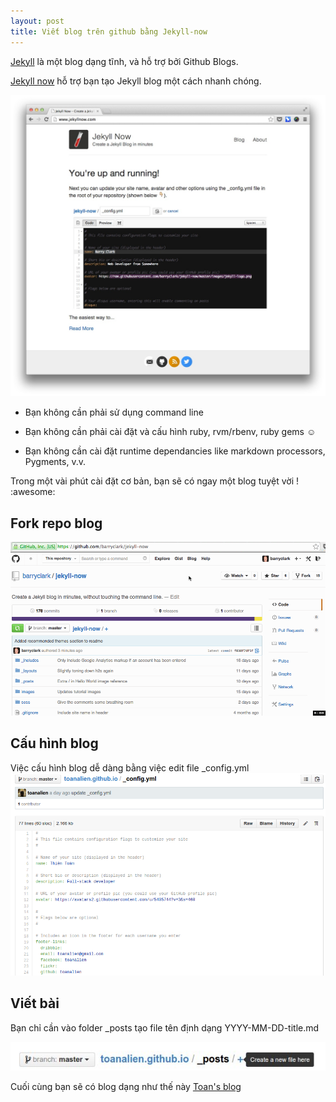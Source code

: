 ```yaml
---
layout: post
title: Viết blog trên github bằng Jekyll-now 
---
```

[Jekyll](http://github.com/jekyll/jekyll) là một blog dạng tĩnh, và hỗ trợ bởi Github Blogs.

[Jekyll now](http://github.com/barryclark/jekyll-now) hỗ trợ bạn tạo Jekyll blog một cách nhanh chóng.

![](/images/snapshot.jpg)


* Bạn không cần phải sử dụng command line

* Bạn không cần phải cài đặt và cấu hình ruby, rvm/rbenv, ruby gems :relaxed:

* Bạn không cần cài đặt runtime dependancies like markdown processors, Pygments, v.v.

Trong một vài phút cài đặt cơ bản, bạn sẽ có ngay một blog tuyệt vời ! :awesome: 

## Fork repo blog

![Tất cả trong 1](/images/step1.gif)

## Cấu hình blog

Việc cấu hình blog dễ dàng bằng việc edit file _config.yml
![Config](/images/config.png)

## Viết bài 

Bạn chỉ cần vào folder _posts tạo file tên định dạng YYYY-MM-DD-title.md

![Viết bài](/images/newfile.jpg)

Cuối cùng bạn sẽ có blog dạng như thế này [Toan's blog](http://toanalien.github.io)






